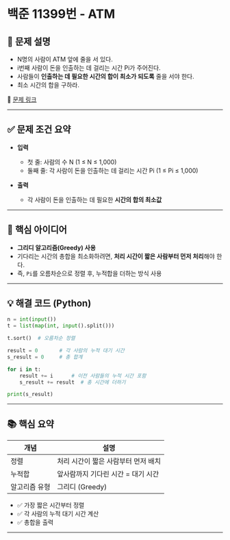 # 백준 11399번 - ATM

## 📝 문제 설명

- N명의 사람이 ATM 앞에 줄을 서 있다.
- i번째 사람이 돈을 인출하는 데 걸리는 시간 Pi가 주어진다.
- 사람들이 **인출하는 데 필요한 시간의 합이 최소가 되도록** 줄을 서야 한다.
- 최소 시간의 합을 구하라.

🔗 [문제 링크](https://www.acmicpc.net/problem/11399)

---

## ✅ 문제 조건 요약

- **입력**
  - 첫 줄: 사람의 수 N (1 ≤ N ≤ 1,000)
  - 둘째 줄: 각 사람이 돈을 인출하는 데 걸리는 시간 Pi (1 ≤ Pi ≤ 1,000)

- **출력**
  - 각 사람이 돈을 인출하는 데 필요한 **시간의 합의 최소값**

---

## 🧠 핵심 아이디어

- **그리디 알고리즘(Greedy) 사용**
- 기다리는 시간의 총합을 최소화하려면, **처리 시간이 짧은 사람부터 먼저 처리**해야 한다.
- 즉, `Pi`를 오름차순으로 정렬 후, 누적합을 더하는 방식 사용

---

## 💡 해결 코드 (Python)

```python
n = int(input())
t = list(map(int, input().split()))

t.sort()  # 오름차순 정렬

result = 0       # 각 사람의 누적 대기 시간
s_result = 0     # 총 합계

for i in t:
    result += i      # 이전 사람들의 누적 시간 포함
    s_result += result  # 총 시간에 더하기

print(s_result)
```

---

## 📚 핵심 요약

| 개념 | 설명 |
|------|------|
| 정렬 | 처리 시간이 짧은 사람부터 먼저 배치 |
| 누적합 | 앞사람까지 기다린 시간 = 대기 시간 |
| 알고리즘 유형 | 그리디 (Greedy) |

- ✅ 가장 짧은 시간부터 정렬
- ✅ 각 사람의 누적 대기 시간 계산
- ✅ 총합을 출력

---

